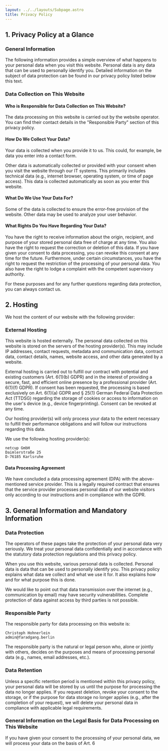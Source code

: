 ```yaml
---
layout: ../../layouts/Subpage.astro
title: Privacy Policy
---
```


## 1. Privacy Policy at a Glance

### General Information

The following information provides a simple overview of what happens to your personal data when you visit this website. Personal data is any data that can be used to personally identify you. Detailed information on the subject of data protection can be found in our privacy policy listed below this text.

### Data Collection on This Website

#### Who is Responsible for Data Collection on This Website?

The data processing on this website is carried out by the website operator. You can find their contact details in the "Responsible Party" section of this privacy policy.

#### How Do We Collect Your Data?

Your data is collected when you provide it to us. This could, for example, be data you enter into a contact form.

Other data is automatically collected or provided with your consent when you visit the website through our IT systems. This primarily includes technical data (e.g., internet browser, operating system, or time of page access). This data is collected automatically as soon as you enter this website.

#### What Do We Use Your Data For?

Some of the data is collected to ensure the error-free provision of the website. Other data may be used to analyze your user behavior.

#### What Rights Do You Have Regarding Your Data?

You have the right to receive information about the origin, recipient, and purpose of your stored personal data free of charge at any time. You also have the right to request the correction or deletion of this data. If you have given your consent to data processing, you can revoke this consent at any time for the future. Furthermore, under certain circumstances, you have the right to request the restriction of the processing of your personal data. You also have the right to lodge a complaint with the competent supervisory authority.

For these purposes and for any further questions regarding data protection, you can always contact us.

## 2. Hosting

We host the content of our website with the following provider:

### External Hosting

This website is hosted externally. The personal data collected on this website is stored on the servers of the hosting provider(s). This may include IP addresses, contact requests, metadata and communication data, contract data, contact details, names, website access, and other data generated by a website.

External hosting is carried out to fulfill our contract with potential and existing customers (Art. 6(1)(b) GDPR) and in the interest of providing a secure, fast, and efficient online presence by a professional provider (Art. 6(1)(f) GDPR). If consent has been requested, the processing is based exclusively on Art. 6(1)(a) GDPR and § 25(1) German Federal Data Protection Act (TTDSG) regarding the storage of cookies or access to information on the user's device (e.g., device fingerprinting). Consent can be revoked at any time.

Our hosting provider(s) will only process your data to the extent necessary to fulfill their performance obligations and will follow our instructions regarding this data.

We use the following hosting provider(s):

```
netcup GmbH
Daimlerstraße 25
D-76185 Karlsruhe
```

#### Data Processing Agreement

We have concluded a data processing agreement (DPA) with the above-mentioned service provider. This is a legally required contract that ensures that the service provider processes personal data of our website visitors only according to our instructions and in compliance with the GDPR.

## 3. General Information and Mandatory Information

### Data Protection

The operators of these pages take the protection of your personal data very seriously. We treat your personal data confidentially and in accordance with the statutory data protection regulations and this privacy policy.

When you use this website, various personal data is collected. Personal data is data that can be used to personally identify you. This privacy policy explains what data we collect and what we use it for. It also explains how and for what purpose this is done.

We would like to point out that data transmission over the internet (e.g., communication by email) may have security vulnerabilities. Complete protection of data against access by third parties is not possible.

### Responsible Party

The responsible party for data processing on this website is:

```
Christoph Hohnerlein
admin@faradgang.berlin
```

The responsible party is the natural or legal person who, alone or jointly with others, decides on the purposes and means of processing personal data (e.g., names, email addresses, etc.).

### Data Retention

Unless a specific retention period is mentioned within this privacy policy, your personal data will be stored by us until the purpose for processing the data no longer applies. If you request deletion, revoke your consent to the storage, or if the purpose for data storage no longer applies (e.g., after the completion of your request), we will delete your personal data in compliance with applicable legal requirements.

### General Information on the Legal Basis for Data Processing on This Website

If you have given your consent to the processing of your personal data, we will process your data on the basis of Art. 6

